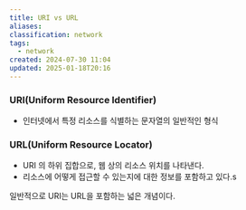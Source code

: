 ```yaml
---
title: URI vs URL
aliases: 
classification: network
tags:
  - network
created: 2024-07-30 11:04
updated: 2025-01-18T20:16
---
```


### URI(Uniform Resource Identifier)

- 인터넷에서 특정 리소스를 식별하는 문자열의 일반적인 형식

### URL(Uniform Resource Locator)

- URI 의 하위 집합으로, 웹 상의 리소스 위치를 나타낸다.
- 리소스에 어떻게 접근할 수 있는지에 대한 정보를 포함하고 있다.s

일반적으로 URI는 URL을 포함하는 넓은 개념이다.
